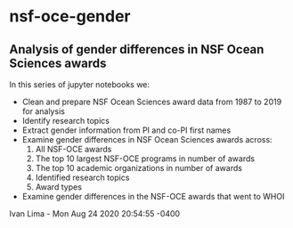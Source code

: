 # nsf-oce-gender

## Analysis of gender differences in NSF Ocean Sciences awards

In this series of jupyter notebooks we:

- Clean and prepare NSF Ocean Sciences award data from 1987 to 2019 for analysis
- Identify research topics
- Extract gender information from PI and co-PI first names
- Examine gender differences in NSF Ocean Sciences awards across:
  1. All NSF-OCE awards
  2. The top 10 largest NSF-OCE programs in number of awards
  3. The top 10 academic organizations in number of awards
  4. Identified research topics
  5. Award types
- Examine gender differences in the NSF-OCE awards that went to WHOI

Ivan Lima - Mon Aug 24 2020 20:54:55 -0400
